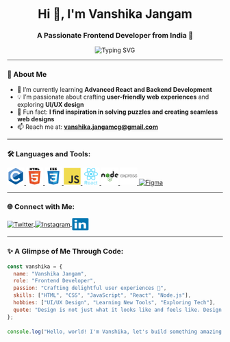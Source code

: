 <h1 align="center">Hi 👋, I'm Vanshika Jangam</h1>
<h3 align="center">A Passionate Frontend Developer from India 🚀</h3>

<p align="center">
  <img src="https://readme-typing-svg.herokuapp.com?color=%2336BCF7&size=24&center=true&lines=Creative+Frontend+Developer;Open+Source+Enthusiast;Always+Learning+New+Things" alt="Typing SVG">
</p>

---

### 🌟 About Me
- 🌱 I’m currently learning **Advanced React and Backend Development**
- 💡 I’m passionate about crafting **user-friendly web experiences** and exploring **UI/UX design**
- 🧩 Fun fact: **I find inspiration in solving puzzles and creating seamless web designs**
- 📫 Reach me at: **vanshika.jangamcg@gmail.com**

---

### 🛠️ Languages and Tools:
<p align="left">
  <a href="https://www.cprogramming.com/" target="_blank" rel="noreferrer">
    <img src="https://raw.githubusercontent.com/devicons/devicon/master/icons/c/c-original.svg" alt="C" width="40" height="40" />
  </a> 
  <a href="https://developer.mozilla.org/en-US/docs/Web/HTML" target="_blank" rel="noreferrer">
    <img src="https://raw.githubusercontent.com/devicons/devicon/master/icons/html5/html5-original-wordmark.svg" alt="HTML5" width="40" height="40" />
  </a>
  <a href="https://www.w3schools.com/css/" target="_blank" rel="noreferrer">
    <img src="https://raw.githubusercontent.com/devicons/devicon/master/icons/css3/css3-original-wordmark.svg" alt="CSS3" width="40" height="40" />
  </a>
  <a href="https://developer.mozilla.org/en-US/docs/Web/JavaScript" target="_blank" rel="noreferrer">
    <img src="https://raw.githubusercontent.com/devicons/devicon/master/icons/javascript/javascript-original.svg" alt="JavaScript" width="40" height="40" />
  </a>
  <a href="https://reactjs.org/" target="_blank" rel="noreferrer">
    <img src="https://raw.githubusercontent.com/devicons/devicon/master/icons/react/react-original-wordmark.svg" alt="React" width="40" height="40" />
  </a>
  <a href="https://nodejs.org" target="_blank" rel="noreferrer">
    <img src="https://raw.githubusercontent.com/devicons/devicon/master/icons/nodejs/nodejs-original-wordmark.svg" alt="Node.js" width="40" height="40" />
  </a>
  <a href="https://expressjs.com" target="_blank" rel="noreferrer">
    <img src="https://raw.githubusercontent.com/devicons/devicon/master/icons/express/express-original-wordmark.svg" alt="Express.js" width="40" height="40" />
  </a>
  <a href="https://www.figma.com/" target="_blank" rel="noreferrer">
    <img src="https://www.vectorlogo.zone/logos/figma/figma-icon.svg" alt="Figma" width="40" height="40" />
  </a>
</p>

---

### 🌐 Connect with Me:
<p align="left">
  <a href="https://twitter.com/@vanshikajangam" target="_blank">
    <img align="center" src="https://raw.githubusercontent.com/rahuldkjain/github-profile-readme-generator/master/src/images/icons/Social/twitter.svg" alt="Twitter" height="30" width="40" />
  </a>
  <a href="https://instagram.com/vanshuu_14" target="_blank">
    <img align="center" src="https://raw.githubusercontent.com/rahuldkjain/github-profile-readme-generator/master/src/images/icons/Social/instagram.svg" alt="Instagram" height="30" width="40" />
  </a>
  <a href="https://www.linkedin.com/in/vanshika-jangam/" target="_blank">
    <img align="center" src="https://raw.githubusercontent.com/devicons/devicon/master/icons/linkedin/linkedin-original.svg" alt="LinkedIn" height="30" width="40" />
  </a>
</p>

---

### ✨ A Glimpse of Me Through Code:
```javascript
const vanshika = {
  name: "Vanshika Jangam",
  role: "Frontend Developer",
  passion: "Crafting delightful user experiences 🌟",
  skills: ["HTML", "CSS", "JavaScript", "React", "Node.js"],
  hobbies: ["UI/UX Design", "Learning New Tools", "Exploring Tech"],
  quote: "Design is not just what it looks like and feels like. Design is how it works. - Steve Jobs",
};

console.log("Hello, world! I'm Vanshika, let's build something amazing together 🚀");
